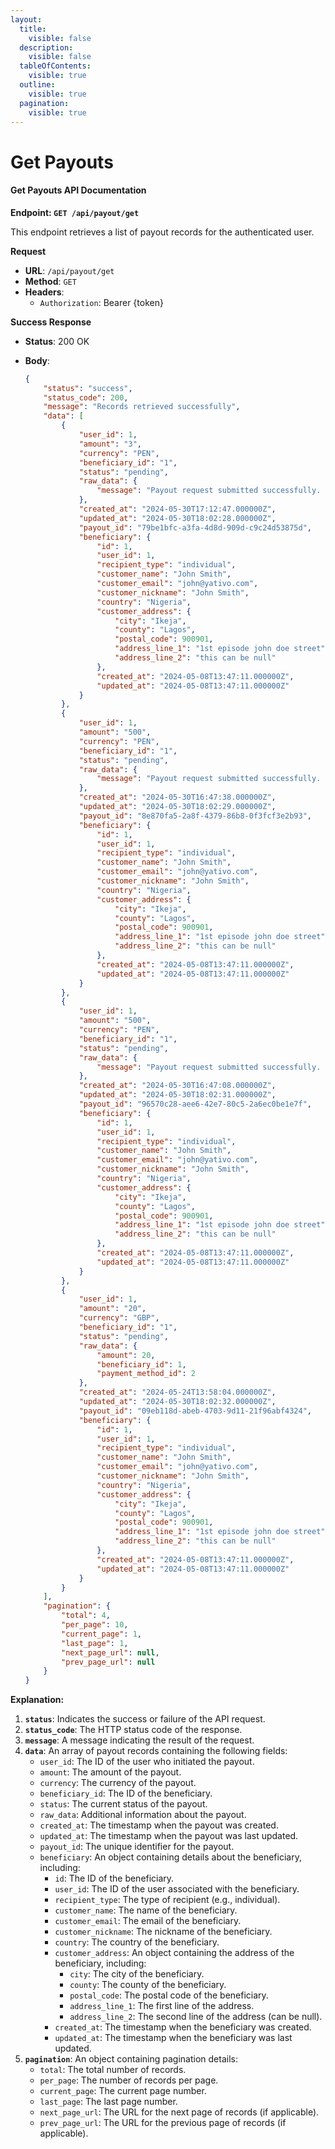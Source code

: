 ```yaml
---
layout:
  title:
    visible: false
  description:
    visible: false
  tableOfContents:
    visible: true
  outline:
    visible: true
  pagination:
    visible: true
---
```


# Get Payouts

#### Get Payouts API Documentation

**Endpoint: `GET /api/payout/get`**

This endpoint retrieves a list of payout records for the authenticated user.

**Request**

* **URL**: `/api/payout/get`
* **Method**: `GET`
* **Headers**:
  * `Authorization`: Bearer {token}

**Success Response**

* **Status**: 200 OK
*   **Body**:

    ```json
    {
        "status": "success",
        "status_code": 200,
        "message": "Records retrieved successfully",
        "data": [
            {
                "user_id": 1,
                "amount": "3",
                "currency": "PEN",
                "beneficiary_id": "1",
                "status": "pending",
                "raw_data": {
                    "message": "Payout request submitted successfully. Current status: IN PROGRESS"
                },
                "created_at": "2024-05-30T17:12:47.000000Z",
                "updated_at": "2024-05-30T18:02:28.000000Z",
                "payout_id": "79be1bfc-a3fa-4d8d-909d-c9c24d53875d",
                "beneficiary": {
                    "id": 1,
                    "user_id": 1,
                    "recipient_type": "individual",
                    "customer_name": "John Smith",
                    "customer_email": "john@yativo.com",
                    "customer_nickname": "John Smith",
                    "country": "Nigeria",
                    "customer_address": {
                        "city": "Ikeja",
                        "county": "Lagos",
                        "postal_code": 900901,
                        "address_line_1": "1st episode john doe street",
                        "address_line_2": "this can be null"
                    },
                    "created_at": "2024-05-08T13:47:11.000000Z",
                    "updated_at": "2024-05-08T13:47:11.000000Z"
                }
            },
            {
                "user_id": 1,
                "amount": "500",
                "currency": "PEN",
                "beneficiary_id": "1",
                "status": "pending",
                "raw_data": {
                    "message": "Payout request submitted successfully. Current status: IN PROGRESS"
                },
                "created_at": "2024-05-30T16:47:38.000000Z",
                "updated_at": "2024-05-30T18:02:29.000000Z",
                "payout_id": "8e870fa5-2a8f-4379-86b8-0f3fcf3e2b93",
                "beneficiary": {
                    "id": 1,
                    "user_id": 1,
                    "recipient_type": "individual",
                    "customer_name": "John Smith",
                    "customer_email": "john@yativo.com",
                    "customer_nickname": "John Smith",
                    "country": "Nigeria",
                    "customer_address": {
                        "city": "Ikeja",
                        "county": "Lagos",
                        "postal_code": 900901,
                        "address_line_1": "1st episode john doe street",
                        "address_line_2": "this can be null"
                    },
                    "created_at": "2024-05-08T13:47:11.000000Z",
                    "updated_at": "2024-05-08T13:47:11.000000Z"
                }
            },
            {
                "user_id": 1,
                "amount": "500",
                "currency": "PEN",
                "beneficiary_id": "1",
                "status": "pending",
                "raw_data": {
                    "message": "Payout request submitted successfully. Current status: IN PROGRESS"
                },
                "created_at": "2024-05-30T16:47:08.000000Z",
                "updated_at": "2024-05-30T18:02:31.000000Z",
                "payout_id": "96570c28-aee6-42e7-80c5-2a6ec0be1e7f",
                "beneficiary": {
                    "id": 1,
                    "user_id": 1,
                    "recipient_type": "individual",
                    "customer_name": "John Smith",
                    "customer_email": "john@yativo.com",
                    "customer_nickname": "John Smith",
                    "country": "Nigeria",
                    "customer_address": {
                        "city": "Ikeja",
                        "county": "Lagos",
                        "postal_code": 900901,
                        "address_line_1": "1st episode john doe street",
                        "address_line_2": "this can be null"
                    },
                    "created_at": "2024-05-08T13:47:11.000000Z",
                    "updated_at": "2024-05-08T13:47:11.000000Z"
                }
            },
            {
                "user_id": 1,
                "amount": "20",
                "currency": "GBP",
                "beneficiary_id": "1",
                "status": "pending",
                "raw_data": {
                    "amount": 20,
                    "beneficiary_id": 1,
                    "payment_method_id": 2
                },
                "created_at": "2024-05-24T13:58:04.000000Z",
                "updated_at": "2024-05-30T18:02:32.000000Z",
                "payout_id": "09eb118d-abeb-4703-9d11-21f96abf4324",
                "beneficiary": {
                    "id": 1,
                    "user_id": 1,
                    "recipient_type": "individual",
                    "customer_name": "John Smith",
                    "customer_email": "john@yativo.com",
                    "customer_nickname": "John Smith",
                    "country": "Nigeria",
                    "customer_address": {
                        "city": "Ikeja",
                        "county": "Lagos",
                        "postal_code": 900901,
                        "address_line_1": "1st episode john doe street",
                        "address_line_2": "this can be null"
                    },
                    "created_at": "2024-05-08T13:47:11.000000Z",
                    "updated_at": "2024-05-08T13:47:11.000000Z"
                }
            }
        ],
        "pagination": {
            "total": 4,
            "per_page": 10,
            "current_page": 1,
            "last_page": 1,
            "next_page_url": null,
            "prev_page_url": null
        }
    }
    ```

**Explanation:**

1. **`status`**: Indicates the success or failure of the API request.
2. **`status_code`**: The HTTP status code of the response.
3. **`message`**: A message indicating the result of the request.
4. **`data`**: An array of payout records containing the following fields:
   * `user_id`: The ID of the user who initiated the payout.
   * `amount`: The amount of the payout.
   * `currency`: The currency of the payout.
   * `beneficiary_id`: The ID of the beneficiary.
   * `status`: The current status of the payout.
   * `raw_data`: Additional information about the payout.
   * `created_at`: The timestamp when the payout was created.
   * `updated_at`: The timestamp when the payout was last updated.
   * `payout_id`: The unique identifier for the payout.
   * `beneficiary`: An object containing details about the beneficiary, including:
     * `id`: The ID of the beneficiary.
     * `user_id`: The ID of the user associated with the beneficiary.
     * `recipient_type`: The type of recipient (e.g., individual).
     * `customer_name`: The name of the beneficiary.
     * `customer_email`: The email of the beneficiary.
     * `customer_nickname`: The nickname of the beneficiary.
     * `country`: The country of the beneficiary.
     * `customer_address`: An object containing the address of the beneficiary, including:
       * `city`: The city of the beneficiary.
       * `county`: The county of the beneficiary.
       * `postal_code`: The postal code of the beneficiary.
       * `address_line_1`: The first line of the address.
       * `address_line_2`: The second line of the address (can be null).
     * `created_at`: The timestamp when the beneficiary was created.
     * `updated_at`: The timestamp when the beneficiary was last updated.
5. **`pagination`**: An object containing pagination details:
   * `total`: The total number of records.
   * `per_page`: The number of records per page.
   * `current_page`: The current page number.
   * `last_page`: The last page number.
   * `next_page_url`: The URL for the next page of records (if applicable).
   * `prev_page_url`: The URL for the previous page of records (if applicable).
